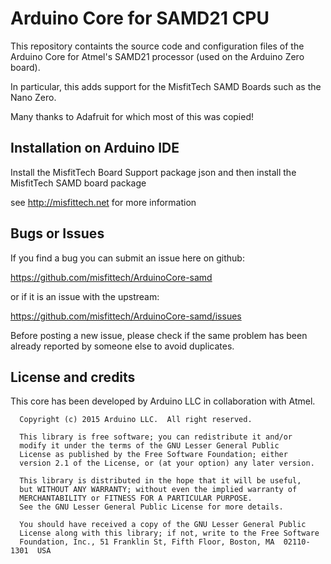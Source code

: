 # Arduino Core for SAMD21 CPU

This repository containts the source code and configuration files of the Arduino Core
for Atmel's SAMD21 processor (used on the Arduino Zero board).

In particular, this adds support for the MisfitTech SAMD Boards such as the Nano Zero.

Many thanks to Adafruit for which most of this was copied! 

## Installation on Arduino IDE

Install the MisfitTech Board Support package json and then install the MisfitTech SAMD board package

see http://misfittech.net for more information

## Bugs or Issues

If you find a bug you can submit an issue here on github:

https://github.com/misfittech/ArduinoCore-samd

or if it is an issue with the upstream:

https://github.com/misfittech/ArduinoCore-samd/issues

Before posting a new issue, please check if the same problem has been already reported by someone else
to avoid duplicates.

## License and credits

This core has been developed by Arduino LLC in collaboration with Atmel.

```
  Copyright (c) 2015 Arduino LLC.  All right reserved.

  This library is free software; you can redistribute it and/or
  modify it under the terms of the GNU Lesser General Public
  License as published by the Free Software Foundation; either
  version 2.1 of the License, or (at your option) any later version.

  This library is distributed in the hope that it will be useful,
  but WITHOUT ANY WARRANTY; without even the implied warranty of
  MERCHANTABILITY or FITNESS FOR A PARTICULAR PURPOSE.
  See the GNU Lesser General Public License for more details.

  You should have received a copy of the GNU Lesser General Public
  License along with this library; if not, write to the Free Software
  Foundation, Inc., 51 Franklin St, Fifth Floor, Boston, MA  02110-1301  USA
```
